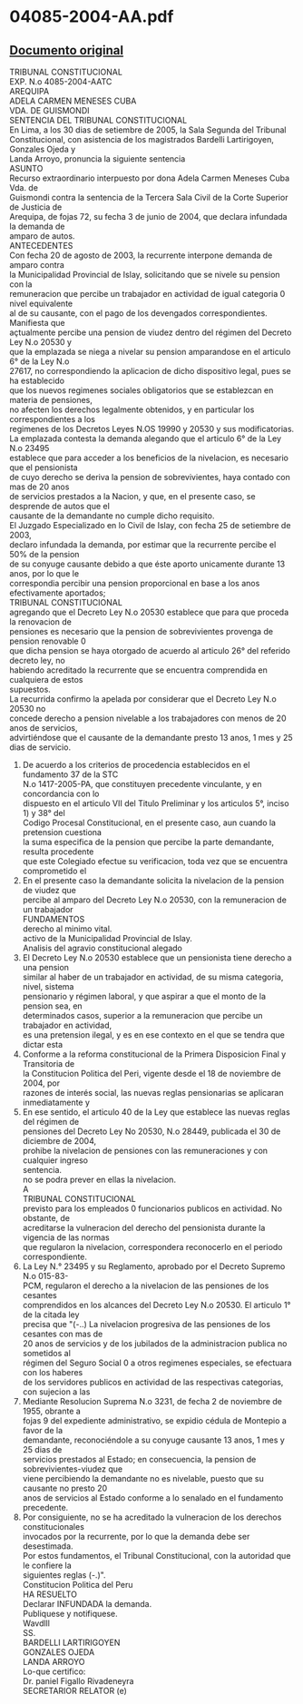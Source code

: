 
04085-2004-AA.pdf
=================
  
[Documento original](https://tc.gob.pe/jurisprudencia/2005/04085-2004-AA.pdf)  
---  
TRIBUNAL CONSTITUCIONAL  
EXP. N.o 4085-2004-AATC  
AREQUIPA  
ADELA CARMEN MENESES CUBA  
VDA. DE GUISMONDI  
SENTENCIA DEL TRIBUNAL CONSTITUCIONAL  
En Lima, a los 30 dias de setiembre de 2005, la Sala Segunda del Tribunal  
Constitucional, con asistencia de los magistrados Bardelli Lartirigoyen, Gonzales Ojeda y  
Landa Arroyo, pronuncia la siguiente sentencia  
ASUNTO  
Recurso extraordinario interpuesto por dona Adela Carmen Meneses Cuba Vda. de  
Guismondi contra la sentencia de la Tercera Sala Civil de la Corte Superior de Justicia de  
Arequipa, de fojas 72, su fecha 3 de junio de 2004, que declara infundada la demanda de  
amparo de autos.  
ANTECEDENTES  
Con fecha 20 de agosto de 2003, la recurrente interpone demanda de amparo contra  
la Municipalidad Provincial de Islay, solicitando que se nivele su pension con la  
remuneracion que percibe un trabajador en actividad de igual categoria 0 nivel equivalente  
al de su causante, con el pago de los devengados correspondientes. Manifiesta que  
açtualmente percibe una pension de viudez dentro del régimen del Decreto Ley N.o 20530 y  
que la emplazada se niega a nivelar su pension amparandose en el articulo 6° de la Ley N.o  
27617, no correspondiendo la aplicacion de dicho dispositivo legal, pues se ha establecido  
que los nuevos regimenes sociales obligatorios que se establezcan en materia de pensiones,  
no afecten los derechos legalmente obtenidos, y en particular los correspondientes a los  
regimenes de los Decretos Leyes N.OS 19990 y 20530 y sus modificatorias.  
La emplazada contesta la demanda alegando que el articulo 6° de la Ley N.o 23495  
establece que para acceder a los beneficios de la nivelacion, es necesario que el pensionista  
de cuyo derecho se deriva la pension de sobrevivientes, haya contado con mas de 20 anos  
de servicios prestados a la Nacion, y que, en el presente caso, se desprende de autos que el  
causante de la demandante no cumple dicho requisito.  
El Juzgado Especializado en lo Civil de Islay, con fecha 25 de setiembre de 2003,  
declaro infundada la demanda, por estimar que la recurrente percibe el 50% de la pension  
de su conyuge causante debido a que éste aporto unicamente durante 13 anos, por lo que le  
correspondia percibir una pension proporcional en base a los anos efectivamente aportados;  
TRIBUNAL CONSTITUCIONAL  
agregando que el Decreto Ley N.o 20530 establece que para que proceda la renovacion de  
pensiones es necesario que la pension de sobrevivientes provenga de pension renovable 0  
que dicha pension se haya otorgado de acuerdo al articulo 26° del referido decreto ley, no  
habiendo acreditado la recurrente que se encuentra comprendida en cualquiera de estos  
supuestos.  
La recurrida confirmo la apelada por considerar que el Decreto Ley N.o 20530 no  
concede derecho a pension nivelable a los trabajadores con menos de 20 anos de servicios,  
advirtiéndose que el causante de la demandante presto 13 anos, 1 mes y 25 dias de servicio.  
1. De acuerdo a los criterios de procedencia establecidos en el fundamento 37 de la STC  
N.o 1417-2005-PA, que constituyen precedente vinculante, y en concordancia con lo  
dispuesto en el articulo VII del Titulo Preliminar y los articulos 5°, inciso 1) y 38° del  
Codigo Procesal Constitucional, en el presente caso, aun cuando la pretension cuestiona  
la suma especifica de la pension que percibe la parte demandante, resulta procedente  
que este Colegiado efectue su verificacion, toda vez que se encuentra comprometido el  
2. En el presente caso la demandante solicita la nivelacion de la pension de viudez que  
percibe al amparo del Decreto Ley N.o 20530, con la remuneracion de un trabajador  
FUNDAMENTOS  
derecho al minimo vital.  
activo de la Municipalidad Provincial de Islay.  
Analisis del agravio constitucional alegado  
3. El Decreto Ley N.o 20530 establece que un pensionista tiene derecho a una pension  
similar al haber de un trabajador en actividad, de su misma categoria, nivel, sistema  
pensionario y régimen laboral, y que aspirar a que el monto de la pension sea, en  
determinados casos, superior a la remuneracion que percibe un trabajador en actividad,  
es una pretension ilegal, y es en ese contexto en el que se tendra que dictar esta  
4. Conforme a la reforma constitucional de la Primera Disposicion Final y Transitoria de  
la Constitucion Politica del Peri, vigente desde el 18 de noviembre de 2004, por  
razones de interés social, las nuevas reglas pensionarias se aplicaran inmediatamente y  
5. En ese sentido, el articulo 40 de la Ley que establece las nuevas reglas del régimen de  
pensiones del Decreto Ley No 20530, N.o 28449, publicada el 30 de diciembre de 2004,  
prohibe la nivelacion de pensiones con las remuneraciones y con cualquier ingreso  
sentencia.  
no se podra prever en ellas la nivelacion.  
A  
TRIBUNAL CONSTITUCIONAL  
previsto para los empleados 0 funcionarios publicos en actividad. No obstante, de  
acreditarse la vulneracion del derecho del pensionista durante la vigencia de las normas  
que regularon la nivelacion, correspondera reconocerlo en el periodo correspondiente.  
6. La Ley N.° 23495 y su Reglamento, aprobado por el Decreto Supremo N.o 015-83-  
PCM, regularon el derecho a la nivelacion de las pensiones de los cesantes  
comprendidos en los alcances del Decreto Ley N.o 20530. El articulo 1° de la citada ley  
precisa que "(-..) La nivelacion progresiva de las pensiones de los cesantes con mas de  
20 anos de servicios y de los jubilados de la administracion publica no sometidos al  
régimen del Seguro Social 0 a otros regimenes especiales, se efectuara con los haberes  
de los servidores publicos en actividad de las respectivas categorias, con sujecion a las  
7. Mediante Resolucion Suprema N.o 3231, de fecha 2 de noviembre de 1955, obrante a  
fojas 9 del expediente administrativo, se expidio cédula de Montepio a favor de la  
demandante, reconociéndole a su conyuge causante 13 anos, 1 mes y 25 dias de  
servicios prestados al Estado; en consecuencia, la pension de sobrevivientes-viudez que  
viene percibiendo la demandante no es nivelable, puesto que su causante no presto 20  
anos de servicios al Estado conforme a lo senalado en el fundamento precedente.  
8. Por consiguiente, no se ha acreditado la vulneracion de los derechos constitucionales  
invocados por la recurrente, por lo que la demanda debe ser desestimada.  
Por estos fundamentos, el Tribunal Constitucional, con la autoridad que le confiere la  
siguientes reglas (-.)".  
Constitucion Politica del Peru  
HA RESUELTO  
Declarar INFUNDADA la demanda.  
Publiquese y notifiquese.  
Wavdlll  
SS.  
BARDELLI LARTIRIGOYEN  
GONZALES OJEDA  
LANDA ARROYO  
Lo-que certifico:  
Dr. paniel Figallo Rivadeneyra  
SECRETARIOR RELATOR (e)